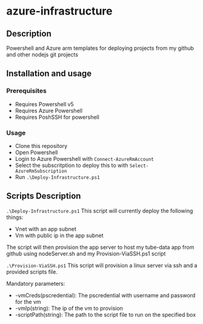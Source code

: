 # azure-infrastructure

## Description

Powershell and Azure arm templates for deploying projects from my github and other nodejs git projects

## Installation and usage

### Prerequisites

- Requires Powershell v5
- Requires Azure Powershell
- Requires PoshSSH for powershell

### Usage

- Clone this repository
- Open Powershell
- Login to Azure Powershell with `Connect-AzureRmAccount`
- Select the subscritption to deploy this to with `Select-AzureRmSubscription`
- Run `.\Deploy-Infrastructure.ps1`

## Scripts Description

`.\Deploy-Infrastructure.ps1`
This script will currently deploy the following things:
- Vnet with an app subnet
- Vm with public ip in the app subnet

The script will then provision the app server to host my tube-data app from github using nodeServer.sh and my Provision-ViaSSH.ps1 script

`.\Provision-ViaSSH.ps1`
This script will provision a linux server via ssh and a provided scripts file.

Mandatory parameters:
- -vmCreds(pscredential): The pscredential with username and password for the vm
- -vmIp(string): The ip of the vm to provision
- -scriptPath(string): The path to the script file to run on the specified box